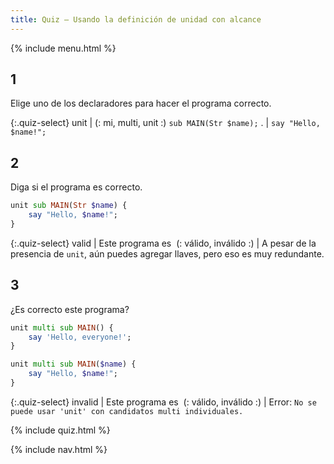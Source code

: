 ```yaml
---
title: Quiz — Usando la definición de unidad con alcance
---
```


{% include menu.html %}

## 1

Elige uno de los declaradores para hacer el programa correcto.

{:.quiz-select}
unit | (: mi, multi, unit :) `sub MAIN(Str $name);`
. | `say "Hello, $name!";`

## 2

Diga si el programa es correcto.

```raku
unit sub MAIN(Str $name) {
    say "Hello, $name!";
}
```

{:.quiz-select}
valid | Este programa es&nbsp; (: válido, inválido :) | A pesar de la presencia de `unit`, aún puedes agregar llaves, pero eso es muy redundante.

## 3

¿Es correcto este programa?

```raku
unit multi sub MAIN() {
    say 'Hello, everyone!';
}

unit multi sub MAIN($name) {
    say "Hello, $name!";
}
```

{:.quiz-select}
invalid | Este programa es&nbsp; (: válido, inválido :) | Error: `No se puede usar 'unit' con candidatos multi individuales.`

{% include quiz.html %}

{% include nav.html %}